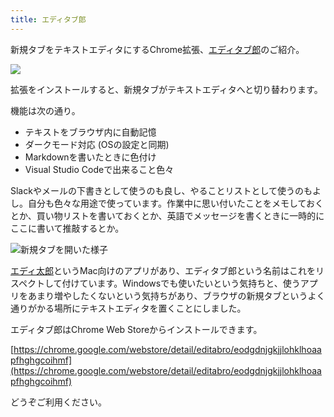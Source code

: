 ```yaml
---
title: エディタブ郎
---
```

新規タブをテキストエディタにするChrome拡張、[エディタブ郎](https://chrome.google.com/webstore/detail/editabro/eodgdnjgkjjlohklhoaapfhghgcoihmf)のご紹介。

![](https://lh3.googleusercontent.com/docs/ADP-6oGDq8n2AsVQlj_vveg1YFuoEv-IWgUWEL0PwIvUNLty5hwLhvqNgjuHuMszHf9X_wYzLxwwPowqEXXfnXEA4qwDAXvZQXUe1VQDHbHZiRIVtIxw7K1A_b6kOmrBMcuL0KFg7b78GbGQbLj5U2vsFSuj6Fu70lXbDB1ILhxSHBdRo1gBEQznsRNr4w3hycS6YA_5Uojoy3UCoDmp96vi1nrS3hJIbUo4ZtQXNfVgZ6c1h-aAleCxtbsDXqO2EI5V1wNPCofPj0sh1DYbYG90d0THWkcVuOZoSlylM-7ix1alr4IoPOBh8n7FEtf3hg8uf7KIfT98ja7xp-YF57-odPTHVnPgmr_lXeVSn4IqjAXtlBYc5o0wrh3H8iYjH5wdjgoXST-sLPQ2G1W9dtukDZM6QaLtqNdqC54P9cWPsDbeNcH_mV7UitwF_F_R4Jwvq9HkiIYITBHekJXw92zPRzqnojxPdjlGrVFLqkCbU6L7iQg1KMeZIwkanlWCJPfWs3s4Tv8xzhop-5amVIUhdX-ctOvoKEcF7KouiswTW8Wt6V_iDBxt0XJxPCH_BztI4FqpquEaSPALDTUg4NeweWC_xwOBDC-DtyXCp_9C1-0z4YFx0VF2fXdkwN2zbM8a7soEsJjjpjSwYbiBnEQoKnhflf-IEVQe3YjJvLjbdqvGS8tB736C3DE1XImIuh-iTO96afSZfD3to2ve0r-uDdyuH56tmnpWRS6bglY7K-mDvgiVtk4-9--elktnzaiEnVx_lOpukTT0AE2A9GbP1sgx08_atAj35uMWZ_Zbe9dgLhcsXEf_4BC2Txl-FEHf2IlVpLIVCUU8pCOFTpcrtvoWSmy5qiDKoQO0zTrGtV0_CWuopBrNOmtcxfy44P1Rv1M1vQ1G63VT3QNmJ7OlripehM02o9Sd--CimbFkHHr4M8_jRjriZFVUtypy9Uel2R9v8Dg3Q3Z1u1t7aKFZpAlx_2qQS_GEt0PobIR67jb8ritiVvm4E8fL3KXYP_MZJoIsdUo0L6yOvT0cpsfTgepLoqeJb5XwJcGC0uICmkHQhb9RGBV1Elpp1KO0KWTpVq5Wm8eneXzzgIvk0LSEliTHQvUqzW-uU4qoLXaDgSSsuLZxnPzWUShplEXxL3YtExBhiF-sbCapxSGsv8DD7L9NEJDYwg5rH4vUJlVQUgLvelc45_d8mkYveEY9LmUW2RNc9c7ly5mtHuUGtE7gxlEQq6HiJOyb1MstJS7-D7AYrH7Y8w)

拡張をインストールすると、新規タブがテキストエディタへと切り替わります。

機能は次の通り。

*   テキストをブラウザ内に自動記憶
*   ダークモード対応 (OSの設定と同期)
*   Markdownを書いたときに色付け
*   Visual Studio Codeで出来ること色々

Slackやメールの下書きとして使うのも良し、やることリストとして使うのもよし。自分も色々な用途で使っています。作業中に思い付いたことをメモしておくとか、買い物リストを書いておくとか、英語でメッセージを書くときに一時的にここに書いて推敲するとか。

![](https://lh3.googleusercontent.com/docs/ADP-6oGZYKdzzwceGT1tR7KHd2WWBcBO9wlz06pAn9H5DAwGTnB8qlJuZq3YqRlWZtYdTAlw0wFZqCffxCFXnQt9NC24iLveBqA3n4ngqIgqNT7pfBihmsjNnQXCuCEHK2pliVmGgRuFknwe7yPLaWeskui1ZjVzqNPi5IkyUxEulWa61RBGosvdbOXi3CQ1hgYmIy1tsWSgoHsnCk_J_NWMIKd5L4CvqCUlK7DJUCVdI5v9dGTkhgAA1mZafEXWb8o2PKbEi1n4fZK9t22HfVabWaFFSQwLwBlGLtskbEtypU1AShEZoaj4PdKzESOwqNo96zc-Jpn0XVnY7MZ0PYXcRb0ZxRByHj70vMJkQZenLhhqN-1JbndMMtkWzYw2IR1mK38zvEOUbzOdlnmRnp1fwouFH0tKSsFscRirGdSnSA7VKEZFf_A9xVWGK5Q_8pa0JF31vrbcKzVjncLqjODylPtHUwZPaBGd70eD_0qDEaRWQEApScC4Qc1EGfOL39ArRqSz_oJJYCzEhnIu_w2vqFrY1dv5mbHJH0OluG-E7JwxD_1ySxYBTzdLwqXLNj2YLJLqSuvm7wey5oFRmygBZ1OloGpmq30DnaS1eHVeSaVh2LigKNXHIx0NlWyvkgCCiiy6Lc0k2qxZmnAS2hPrAYic3dHaY287yS6h1_gTt6IOMlpfOEJSt1TiAiIIWWEXTEkijKZlVnkdfqCkJiZ8biat0RGO90wo-NARBA-e1EyUe1v1N8N1wDpc8oaWXZN03fwjyt9FGVwjYyTj5_nkgUD3tDUvEGJZYq3dkSrn8um5LXsWFFjzESAk_808y973gpXFASCdrzpeiWwhUdiec8IqAin9ak1mx0iaFUVuM3fPJ3mMt6EOtmHR2wpMcrwSRZ1jkA5zioot5iV6PzbpJjF4RUKgnkzBR_NLkX5lw2C7_RLCic4ZIRZE2Xaso2FLZ7V2QCQu3MayehTDwlKo9_bH1z4E20wlckFRjwelWG-aAA0nXXSpQUh6MT0tshx-fr-zkNa_BUps68O5Db6-fvM7XzoR0r_l-Ec_uQGL0tzKodOHd6E5aylVzVLM7Z0geMSHwoM2-ZeZgONOQQyUAk8sYP8bKyX_NC1L1ItRjaN0WpGnY4j0fz0Knm__IGkb1p55XDFZ_8RcSS5I87Tj92iPfdq7YXwN8NqWmXtGh1jifm8Jt6k54T6hMj86OqWD3pRNr0-gGL5T4wRj-zIZHQiRMbBng_AOpY91U3pHy4kn4cDmKA "新規タブを開いた様子")

[エディ太郎](https://editaro.com/)というMac向けのアプリがあり、エディタブ郎という名前はこれをリスペクトして付けています。Windowsでも使いたいという気持ちと、使うアプリをあまり増やしたくないという気持ちがあり、ブラウザの新規タブというよく通りがかる場所にテキストエディタを置くことにしました。

エディタブ郎はChrome Web Storeからインストールできます。

[https://chrome.google.com/webstore/detail/editabro/eodgdnjgkjjlohklhoaapfhghgcoihmf](https://chrome.google.com/webstore/detail/editabro/eodgdnjgkjjlohklhoaapfhghgcoihmf)

どうぞご利用ください。
